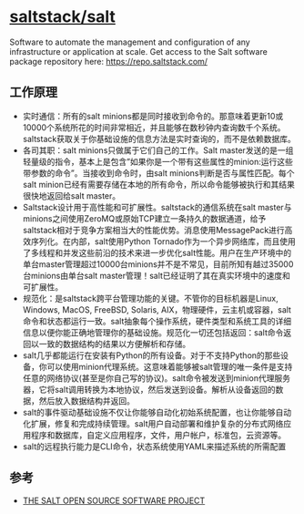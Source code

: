# [saltstack/salt](https://github.com/saltstack/salt)

Software to automate the management and configuration of any infrastructure or application at scale. Get access to the Salt software package repository here: https://repo.saltstack.com/

## 工作原理

* 实时通信：所有的salt minions都是同时接收到命令的。那意味着更新10或10000个系统所花的时间非常相近，并且能够在数秒钟内查询数千个系统。saltstack获取关于你基础设施的信息方法是实时查询的，而不是依赖数据库。
* 各司其职：salt minions只做属于它们自己的工作。Salt master发送的是一组轻量级的指令，基本上是包含”如果你是一个带有这些属性的minion:运行这些带参数的命令”。当接收到命令时，由salt minions判断是否与属性匹配。每个salt minion已经有需要存储在本地的所有命令，所以命令能够被执行和其结果很快地返回给salt master。
* Saltstack设计用于高性能和可扩展性。saltstack的通信系统在salt master与minions之间使用ZeroMQ或原始TCP建立一条持久的数据通道，给予saltstack相对于竞争方案相当大的性能优势。消息使用MessagePack进行高效序列化。在内部，salt使用Python Tornado作为一个异步网络库，而且使用了多线程和并发这些前沿的技术来进一步优化salt性能。用户在生产环境中的单台master管理超过10000台minions并不是不常见，目前所知有越过35000台minions由单台salt master管理！salt已经证明了其在真实环境中的速度和可扩展性。
* 规范化：是saltstack跨平台管理功能的关键。不管你的目标机器是Linux, Windows, MacOS, FreeBSD, Solaris, AIX，物理硬件，云主机或容器，salt命令和状态都运行一致。salt抽象每个操作系统，硬件类型和系统工具的详细信息以便你能正确地管理你的基础设施。规范化一切还包括返回：salt命令返回以一致的数据结构的结果以方便解析和存储。
* salt几乎都能运行在安装有Python的所有设备。对于不支持Python的那些设备，你可以使用minion代理系统。这意味着能够被salt管理的唯一条件是支持任意的网络协议(甚至是你自己写的协议)。salt命令被发送到minion代理服务器，它将salt调用转换为本地协议，然后发送到设备。解析从设备返回的数据，然后放入数据结构并返回。
* salt的事件驱动基础设施不仅让你能够自动化初始系统配置，也让你能够自动化扩展，修复和完成持续管理。salt用户自动部署和维护复杂的分布式网络应用程序和数据库，自定义应用程序，文件，用户帐户，标准包，云资源等。
* salt的远程执行能力是CLI命令，状态系统使用YAML来描述系统的所需配置

## 参考

* [THE SALT OPEN SOURCE SOFTWARE PROJECT](https://saltstack.com/community/)
